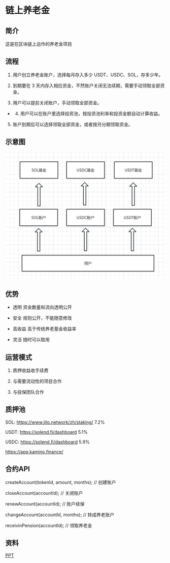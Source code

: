 # 链上养老金

## 简介

这是在区块链上运作的养老金项目

## 流程

1. 用户创立养老金账户，选择每月存入多少 USDT、USDC、SOL，存多少年。

2. 到期要在 3 天内存入相应资金，不然账户关闭无法续期，需要手动领取全部资金。

3. 用户可以提前关闭账户，手动领取全部资金。

* 4. 用户可以在账户里选择投资池，按投资池利率和投资金额自动计算收益。

5. 账户到期后可以选择领取全部资金，或者按月分期领取资金。

## 示意图

![1](./1.jpg)

## 优势

- 透明
资金数量和流向透明公开

- 安全
规则公开，不能随意修改

- 高收益
高于传统养老基金收益率

- 灵活
随时可以取用

## 运营模式

1. 质押收益收手续费

2. 与需要流动性的项目合作

3. 与投保团队合作

## 质押池

SOL: https://www.jito.network/zh/staking/ 7.2%

USDT: https://solend.fi/dashboard 5.1%

USDC: https://solend.fi/dashboard 5.9%

https://app.kamino.finance/

## 合约API

createAccount(tokenId, amount, months); // 创建账户

closeAccount(accountId);                // 关闭账户

renewAccount(accountId);                // 账户续保

changeAccount(accountId, months);       // 转成养老账户

receivinPension(accountId);             // 领取养老金

## 资料

[PPT](./链上养老金.pptx)

